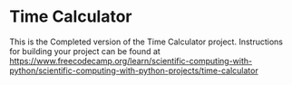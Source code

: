 # Time Calculator

This is the Completed version of the Time Calculator project. Instructions for building your project can be found at https://www.freecodecamp.org/learn/scientific-computing-with-python/scientific-computing-with-python-projects/time-calculator
